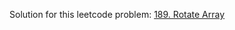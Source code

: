 Solution for this leetcode problem: [189. Rotate Array](https://leetcode.com/problems/rotate-array/)
